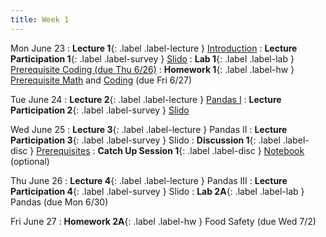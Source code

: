 ```yaml
---
title: Week 1
---
```


Mon June 23
: **Lecture 1**{: .label .label-lecture } [Introduction](lecture/lec01)
: **Lecture Participation 1**{: .label .label-survey } [Slido](https://app.sli.do/event/tAUrSvQdcrbpLWWbQJnepP)
: **Lab 1**{: .label .label-lab } [Prerequisite Coding (due Thu 6/26)](https://data100.datahub.berkeley.edu/hub/user-redirect/git-pull?repo=https%3A%2F%2Fgithub.com%2FDS-100%2Fsu25-student&branch=main&urlpath=lab%2Ftree%2Fsu25-student%2Flab%2Flab01%2Flab01.ipynb)
: **Homework 1**{: .label .label-hw } [Prerequisite Math](https://drive.google.com/file/d/1Md167EH3Kt0JP2BMqcZeT5Y26kf6kF3D/view?usp=sharing) and [Coding](https://data100.datahub.berkeley.edu/hub/user-redirect/git-pull?repo=https%3A%2F%2Fgithub.com%2FDS-100%2Fsu25-student&branch=main&urlpath=lab%2Ftree%2Fsu25-student%2Fhw%2Fhw01%2Fhw01.ipynb) (due Fri 6/27)

Tue June 24
: **Lecture 2**{: .label .label-lecture } [Pandas I](lecture/lec02)
: **Lecture Participation 2**{: .label .label-survey } [Slido](https://app.sli.do/event/pQrtDpqd5NDakKZxzjPUvk)

Wed June 25
: **Lecture 3**{: .label .label-lecture } Pandas II
: **Lecture Participation 3**{: .label .label-survey } Slido
: **Discussion 1**{: .label .label-disc } [Prerequisites](https://drive.google.com/file/d/1ZSFEXHRCbOhsk2V6C97vrGD_Fp04rKBy/view?usp=sharing)
: **Catch Up Session 1**{: .label .label-disc } [Notebook](https://data100.datahub.berkeley.edu/hub/user-redirect/git-pull?repo=https%3A%2F%2Fgithub.com%2FDS-100%2Fsu25-student&branch=main&urlpath=lab%2Ftree%2Fsu25-student%2Fdisc%2Fcatchup%2Fcatchup_1_su25.ipynb) (optional)

Thu June 26
: **Lecture 4**{: .label .label-lecture } Pandas III
: **Lecture Participation 4**{: .label .label-survey } Slido
: **Lab 2A**{: .label .label-lab } Pandas (due Mon 6/30)

Fri June 27
: **Homework 2A**{: .label .label-hw } Food Safety (due Wed 7/2)
